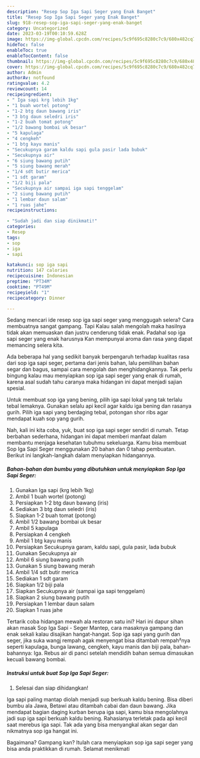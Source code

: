 ```yaml
---
description: "Resep Sop Iga Sapi Seger yang Enak Banget"
title: "Resep Sop Iga Sapi Seger yang Enak Banget"
slug: 918-resep-sop-iga-sapi-seger-yang-enak-banget
category: Uncategorized
date: 2023-03-19T00:10:59.628Z
image: https://img-global.cpcdn.com/recipes/5c9f695c8280c7c9/680x482cq70/sop-iga-sapi-seger-foto-resep-utama.jpg
hideToc: false
enableToc: true
enableTocContent: false
thumbnail: https://img-global.cpcdn.com/recipes/5c9f695c8280c7c9/680x482cq70/sop-iga-sapi-seger-foto-resep-utama.jpg
cover: https://img-global.cpcdn.com/recipes/5c9f695c8280c7c9/680x482cq70/sop-iga-sapi-seger-foto-resep-utama.jpg
author: Admin
authorAv: notfound
ratingvalue: 4.2
reviewcount: 14
recipeingredient:
- " Iga sapi krg lebih 1kg"
- "1 buah wortel potong"
- "1-2 btg daun bawang iris"
- "3 btg daun seledri iris"
- "1-2 buah tomat potong"
- "1/2 bawang bombai uk besar"
- "5 kapulaga"
- "4 cengkeh"
- "1 btg kayu manis"
- "Secukupnya garam kaldu sapi gula pasir lada bubuk"
- "Secukupnya air"
- "6 siung bawang putih"
- "5 siung bawang merah"
- "1/4 sdt butir merica"
- "1 sdt garam"
- "1/2 biji pala"
- "Secukupnya air sampai iga sapi tenggelam"
- "2 siung bawang putih"
- "1 lembar daun salam"
- "1 ruas jahe"
recipeinstructions:

- "Sudah jadi dan siap dinikmati!"
categories:
- Resep
tags:
- sop
- iga
- sapi

katakunci: sop iga sapi 
nutrition: 147 calories
recipecuisine: Indonesian
preptime: "PT34M"
cooktime: "PT49M"
recipeyield: "1"
recipecategory: Dinner

---
```



Sedang mencari ide resep sop iga sapi seger yang menggugah selera? Cara membuatnya sangat gampang. Tapi Kalau salah mengolah maka hasilnya tidak akan memuaskan dan justru cenderung tidak enak. Padahal sop iga sapi seger yang enak harusnya Kan mempunyai aroma dan rasa yang dapat memancing selera kita.


Ada beberapa hal yang sedikit banyak berpengaruh terhadap kualitas rasa dari sop iga sapi seger, pertama dari jenis bahan, lalu pemilihan bahan segar dan bagus, sampai cara mengolah dan menghidangkannya. Tak perlu bingung kalau mau menyiapkan sop iga sapi seger yang enak di rumah, karena asal sudah tahu caranya maka hidangan ini dapat menjadi sajian spesial.

Untuk membuat sop iga yang bening, pilih iga sapi lokal yang tak terlalu tebal lemaknya. Gunakan selalu api kecil agar kaldu iga bening dan rasanya gurih. Pilih iga sapi yang berdaging tebal, potongan shor ribs agar mendapat kuah sop yang gurih.


Nah, kali ini kita coba, yuk, buat sop iga sapi seger sendiri di rumah. Tetap berbahan sederhana, hidangan ini dapat memberi manfaat dalam membantu menjaga kesehatan tubuhmu sekeluarga. Kamu bisa membuat Sop Iga Sapi Seger menggunakan 20 bahan dan 0 tahap pembuatan. Berikut ini langkah-langkah dalam menyiapkan hidangannya.

<!--inarticleads1-->

##### Bahan-bahan dan bumbu yang dibutuhkan untuk menyiapkan Sop Iga Sapi Seger:

1. Gunakan  Iga sapi (krg lebih 1kg)
1. Ambil 1 buah wortel (potong)
1. Persiapkan 1-2 btg daun bawang (iris)
1. Sediakan 3 btg daun seledri (iris)
1. Siapkan 1-2 buah tomat (potong)
1. Ambil 1/2 bawang bombai uk besar
1. Ambil 5 kapulaga
1. Persiapkan 4 cengkeh
1. Ambil 1 btg kayu manis
1. Persiapkan Secukupnya garam, kaldu sapi, gula pasir, lada bubuk
1. Gunakan Secukupnya air
1. Ambil 6 siung bawang putih
1. Gunakan 5 siung bawang merah
1. Ambil 1/4 sdt butir merica
1. Sediakan 1 sdt garam
1. Siapkan 1/2 biji pala
1. Siapkan Secukupnya air (sampai iga sapi tenggelam)
1. Siapkan 2 siung bawang putih
1. Persiapkan 1 lembar daun salam
1. Siapkan 1 ruas jahe


Tertarik coba hidangan mewah ala restoran satu ini? Hari ini dapur sihan akan masak Sop Iga Sapi - Seger Mantep, cara masaknya gampang dan enak sekali kalau disajikan hangat-hangat. Sop iga sapi yang gurih dan seger, jika suka wangj rempah agak menyengat bisa ditambah rempah²nya seperti kapulaga, bunga lawang, cengkeh, kayu manis dan biji pala, bahan-bahannya: Iga. Rebus air di panci setelah mendidih bahan semua dimasukan kecuali bawang bombai. 

<!--inarticleads2-->

##### Instruksi untuk buat Sop Iga Sapi Seger:


1. Selesai dan siap dihidangkan!

Iga sapi paling mantap diolah menjadi sup berkuah kaldu bening. Bisa diberi bumbu ala Jawa, Betawi atau ditambah cabai dan daun bawang. Jika mendapat bagian daging kurban berupa iga sapi, kamu bisa mengolahnya jadi sup iga sapi berkuah kaldu bening. Rahasianya terletak pada api kecil saat merebus iga sapi. Tak ada yang bisa menyangkal akan segar dan nikmatnya sop iga hangat ini. 

Bagaimana? Gampang kan? Itulah cara menyiapkan sop iga sapi seger yang bisa anda praktikkan di rumah. Selamat menikmati
